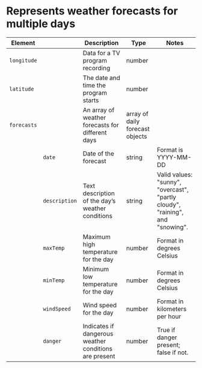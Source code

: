 
# Represents weather forecasts for multiple days

| Element | | Description | Type | Notes |
|---|---|---|---|---|
| `longitude` | | Data for a TV program recording | number | | 
| `latitude` | | The date and time the program starts | number | |
| `forecasts` | | An array of weather forecasts for different days | array of daily forecast objects | |
| | `date` | Date of the forecast | string | Format is YYYY-MM-DD |
| | `description` | Text description of the day’s weather conditions | string | Valid values: "sunny", "overcast", "partly cloudy", "raining", and "snowing". |
| | `maxTemp` | Maximum high temperature for the day | number | Format in degrees Celsius |
| | `minTemp` | Minimum low temperature for the day | number | Format in degrees Celsius |
| | `windSpeed` | Wind speed for the day | number | Format in kilometers per hour |
| | `danger` | Indicates if dangerous weather conditions are present | number | True if danger present; false if not. |